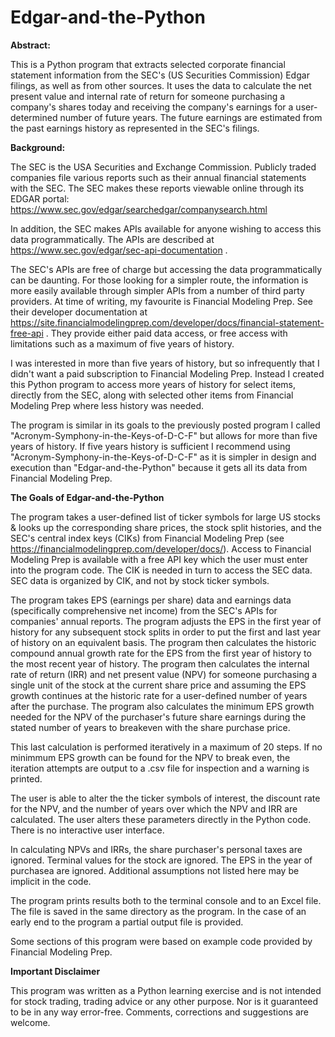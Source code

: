 # Edgar-and-the-Python

**Abstract:**

This is a Python program that extracts selected corporate financial statement information from the SEC's (US Securities Commission) Edgar filings, as well as from other sources. It uses the data to calculate the net present value and internal rate of return for someone purchasing a company's shares today and receiving the company's earnings for a user-determined number of future years. The future earnings are estimated from the past earnings history as represented in the SEC's filings.

**Background:**

The SEC is the USA Securities and Exchange Commission. Publicly traded companies file various reports such as their annual financial statements with the SEC. The SEC makes these reports viewable online through its EDGAR portal: https://www.sec.gov/edgar/searchedgar/companysearch.html

In addition, the SEC makes APIs available for anyone wishing to access this data programmatically. The APIs are described at https://www.sec.gov/edgar/sec-api-documentation .

The SEC's APIs are free of charge but accessing the data programmatically can be daunting. For those looking for a simpler route, the information is more easily available through simpler APIs from a number of third party providers. At time of writing, my favourite is Financial Modeling Prep. See their developer documentation at https://site.financialmodelingprep.com/developer/docs/financial-statement-free-api . They provide either paid data access, or free access with limitations such as a maximum of five years of history.

I was interested in more than five years of history, but so infrequently that I didn't want a paid subscription to Financial Modeling Prep. Instead I created this Python program to access more years of history for select items, directly from the SEC, along with selected other items from Financial Modeling Prep where less history was needed.

The program is similar in its goals to the previously posted program I called "Acronym-Symphony-in-the-Keys-of-D-C-F" but allows for more than five years of history. If five years history is sufficient I recommend using "Acronym-Symphony-in-the-Keys-of-D-C-F" as it is simpler in design and execution than "Edgar-and-the-Python" because it gets all its data from Financial Modeling Prep. 

**The Goals of Edgar-and-the-Python**

The program takes a user-defined list of ticker symbols for large US stocks & looks up the corresponding share prices, the stock split histories, and the SEC's  central index keys (CIKs) from Financial Modeling Prep (see https://financialmodelingprep.com/developer/docs/). Access to Financial Modeling Prep is available with a free API key which the user must enter into the program code. The CIK is needed in turn to access the SEC data. SEC data is organized by CIK, and not by stock ticker symbols.

The program takes EPS (earnings per share) data and earnings data (specifically comprehensive net income) from the SEC's APIs for companies' annual reports. The program adjusts the EPS in the first year of history for any subsequent stock splits in order to put the first and last year of history on an equivalent basis. The program then calculates the historic compound annual growth rate for the EPS from the first year of history to the most recent year of history. The program then calculates the internal rate of return (IRR) and net present value (NPV) for someone purchasing a single unit of the stock at the current share price and assuming the EPS growth continues at the historic rate for a user-defined number of years after the purchase. The program also calculates the minimum EPS growth needed for the NPV of the purchaser's future share earnings during the stated number of years to breakeven with the share purchase price.

This last calculation is performed iteratively in a maximum of 20 steps. If no minimmum EPS growth can be found for the NPV to break even, the iteration attempts are output to a .csv file for inspection and a warning is printed.

The user is able to alter the the ticker symbols of interest, the discount rate for the NPV, and the number of years over which the NPV and IRR are calculated. The user alters these parameters directly in the Python code. There is no interactive user interface.

In calculating NPVs and IRRs, the share purchaser's personal taxes are ignored. Terminal values for the stock are ignored. The EPS in the year of purchasea are ignored. Additional assumptions not listed here may be implicit in the code.

The program prints results both to the terminal console and to an Excel file. The file is saved in the same directory as the program. In the case of an early end to the program a partial output file is provided.

Some sections of this program were based on example code provided by Financial Modeling Prep.

**Important Disclaimer**

This program was written as a Python learning exercise and is not intended for stock trading, trading advice or any other purpose. Nor is it guaranteed to be in any way error-free. Comments, corrections and suggestions are welcome.

